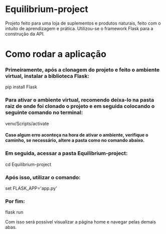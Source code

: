 # Equilibrium-project
Projeto feito para uma loja de suplementos e produtos naturais, feito com o intuíto de aprendizagem e prática.
Utilizou-se o framework Flask para a construção da API.

# Como rodar a aplicação
### Primeiramente, após a clonagem do projeto e feito o ambiente virtual, instalar a biblioteca Flask:
pip install Flask
### Para ativar o ambiente virtual, recomendo deixa-lo na pasta raiz de onde foi clonado o projeto e em seguida colocando o seguinte comando no terminal:
venv/Scripts/activate
#### Caso algum erro aconteça na hora de ativar o ambiente, verifique o caminho, se necessário, altere a pasta como no comando abaixo.
### Em seguida, acessar a pasta Equilibrium-project:
cd Equilibrium-project
### Após isso, utilizar o comando:
set FLASK_APP='app.py'
### Por fim:
flask run

Com isso será possível visualizar a página home e navegar pelas demais abas. 

